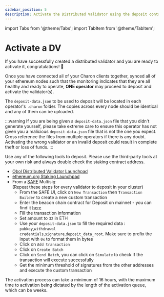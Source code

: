 ```yaml
---
sidebar_position: 5
description: Activate the Distributed Validator using the deposit contract
---
```


import Tabs from '@theme/Tabs';
import TabItem from '@theme/TabItem';

# Activate a DV

If you have successfully created a distributed validator and you are ready to activate it, congratulations! 🎉

Once you have connected all of your Charon clients together, synced all of your ethereum nodes such that the monitoring indicates that they are all healthy and ready to operate, **ONE operator** may proceed to deposit and activate the validator(s).

The `deposit-data.json` to be used to deposit will be located in each operator's `.charon` folder. The copies across every node should be identical and any of them can be uploaded.

:::warning
If you are being given a `deposit-data.json` file that you didn't generate yourself, please take extreme care to ensure this operator has not given you a malicious `deposit-data.json` file that is not the one you expect. Cross reference the files from multiple operators if there is any doubt. Activating the wrong validator or an invalid deposit could result in complete theft or loss of funds.
:::

Use any of the following tools to deposit. Please use the third-party tools at your own risk and always double check the staking contract address.

* <a href="https://beta.launchpad.obol.tech/deposit/advisories/" target="_blank">Obol Distributed Validator Launchpad</a>
* <a href="https://launchpad.ethereum.org/" target="_blank">ethereum.org Staking Launchpad</a>
* From a <a href="https://safe.global/">SAFE</a> Multisig:<br/>
(Repeat these steps for every validator to deposit in your cluster)
  * From the SAFE UI, click on <code>New Transaction</code> then <code>Transaction Builder</code> to create a new custom transaction
  * Enter the beacon chain contract for Deposit on mainnet - you can find it <a href="https://ethereum.org/en/staking/deposit-contract/">here</a>
  * Fill the transaction information
  * Set amount to <code>32</code> in ETH
  * Use your <code>deposit-data.json</code> to fill the required data : <code>pubkey</code>,<code>withdrawal credentials</code>,<code>signature</code>,<code>deposit_data_root</code>. Make sure to prefix the input with <code>0x</code> to format them in bytes
  * Click on <code>Add transaction</code>
  * Click on <code>Create Batch</code>
  * Click on <code>Send Batch</code>, you can click on <code>Simulate</code> to check if the transaction will execute successfully
  * Get the minimum threshold of signatures from the other addresses and execute the custom transaction

The activation process can take a minimum of 16 hours, with the maximum time to activation being dictated by the length of the activation queue, which can be weeks.
